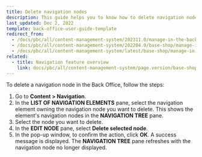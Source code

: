 ```yaml
---
title: Delete navigation nodes
description: This guide helps you to know how to delete navigation nodes in the Spryker Cloud Commerce OS Back Office.
last_updated: Dec 2, 2022
template: back-office-user-guide-template
redirect_from:
  - /docs/pbc/all/content-management-system/202311.0/manage-in-the-back-office/navigation/delete-navigation-nodes.html
  - /docs/pbc/all/content-management-system/202204.0/base-shop/manage-in-the-back-office/navigation/delete-navigation-nodes.html
  - /docs/pbc/all/content-management-system/latest/base-shop/manage-in-the-back-office/navigation/delete-navigation-nodes.html
related:
  - title: Navigation feature overview
    link: docs/pbc/all/content-management-system/page.version/base-shop/navigation-feature-overview.html
---
```


To delete a navigation node in the Back Office, follow the steps:

1. Go to **Content&nbsp;<span aria-label="and then">></span> Navigation**.
2. In the **LIST OF NAVIGATION ELEMENTS** pane, select the navigation element owning the navigation node you want to delete.
    This shows the element's navigation nodes in the **NAVIGATION TREE** pane.
3. Select the node you want to delete.
4. In the **EDIT NODE** pane, select **Delete selected node**.
5. In the pop-up window, to confirm the action, click **OK**.
  A success message is displayed. The **NAVIGATION TREE** pane refreshes with the navigation node no longer displayed.
